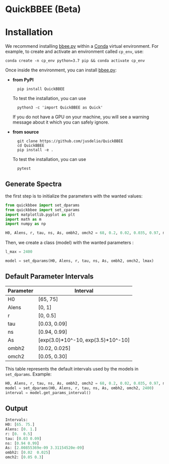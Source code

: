 # QuickBBEE (Beta)

# Installation

We recommend installing [bbee.py](bbee.py) within a [Conda](https://docs.conda.io/projects/conda/en/latest/index.html) virtual environment. 
For example, to create and activate an environment called ``cp_env``, use:

    conda create -n cp_env python=3.7 pip && conda activate cp_env

Once inside the environment, you can install [bbee.py](bbee.py):

- **from PyPI**

        pip install QuickBBEE

    To test the installation, you can use

        python3 -c 'import QuickBBEE as Quick'
    
    If you do not have a GPU on your machine, you will see a warning message about it which you can safely ignore.

- **from source**

        git clone https://github.com/jusdelio/QuickBBEE
        cd QuickBBEE
        pip install -e .

    To test the installation, you can use

        pytest


## Generate Spectra

the first step is to initialize the parameters with the wanted values:

```python
from quickbbee import set_dparams
from quickbbee import set_cparams
import matplotlib.pyplot as plt
import math as m
import numpy as np

H0, Alens, r, tau, ns, As, ombh2, omch2 = 68, 0.2, 0.02, 0.035, 0.97, m.exp(3.3)*10**-10, 0.020, 0.05
```

Then, we create a class (model) with the wanted parameters :

```python
l_max = 2400

model = set_dparams(H0, Alens, r, tau, ns, As, ombh2, omch2, lmax)
```


## Default Parameter Intervals

| Parameter | Interval                |
|-----------|-------------------------|
| H0        | [65, 75]                |
| Alens     | [0, 1]                  |
| r         | [0, 0.5]                |
| tau       | [0.03, 0.09]            |
| ns        | [0.94, 0.99]            |
| As        | [exp(3.0)*10^-10, exp(3.5)*10^-10] |
| ombh2     | [0.02, 0.025]           |
| omch2     | [0.05, 0.30]           |

This table represents the default intervals used by the models in `set_dparams`.
Example:

```python
H0, Alens, r, tau, ns, As, ombh2, omch2 = 68, 0.2, 0.02, 0.035, 0.97, m.exp(3.3)*10**-10, 0.020, 0.05
model = set_dparams(H0, Alens, r, tau, ns, As, ombh2, omch2, 2400)
interval = model.get_params_interval()
```


## Output
```python
Intervals:
H0: [65. 75.]
Alens: [0. 1.]
r: [0.  0.5]
tau: [0.03 0.09]
ns: [0.94 0.99]
As: [2.00855369e-09 3.31154520e-09]
ombh2: [0.02  0.025]
omch2: [0.05 0.3]
```
